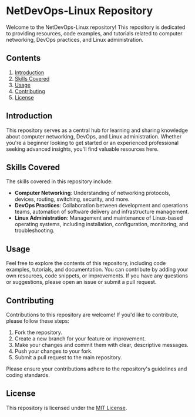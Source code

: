 # NetDevOps-Linux Repository

Welcome to the NetDevOps-Linux repository! This repository is dedicated to providing resources, code examples, and tutorials related to computer networking, DevOps practices, and Linux administration.

## Contents

1. [Introduction](#introduction)
2. [Skills Covered](#skills-covered)
3. [Usage](#usage)
4. [Contributing](#contributing)
5. [License](#license)

## Introduction

This repository serves as a central hub for learning and sharing knowledge about computer networking, DevOps, and Linux administration. Whether you're a beginner looking to get started or an experienced professional seeking advanced insights, you'll find valuable resources here.

## Skills Covered

The skills covered in this repository include:

- **Computer Networking**: Understanding of networking protocols, devices, routing, switching, security, and more.
- **DevOps Practices**: Collaboration between development and operations teams, automation of software delivery and infrastructure management.
- **Linux Administration**: Management and maintenance of Linux-based operating systems, including installation, configuration, monitoring, and troubleshooting.

## Usage

Feel free to explore the contents of this repository, including code examples, tutorials, and documentation. You can contribute by adding your own resources, code snippets, or improvements. If you have any questions or suggestions, please open an issue or submit a pull request.

## Contributing

Contributions to this repository are welcome! If you'd like to contribute, please follow these steps:

1. Fork the repository.
2. Create a new branch for your feature or improvement.
3. Make your changes and commit them with clear, descriptive messages.
4. Push your changes to your fork.
5. Submit a pull request to the main repository.

Please ensure your contributions adhere to the repository's guidelines and coding standards.

## License

This repository is licensed under the [MIT License](LICENSE).
